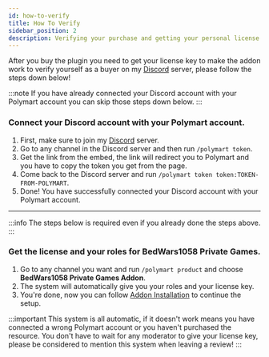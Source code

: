 ```yaml
---
id: how-to-verify
title: How To Verify
sidebar_position: 2
description: Verifying your purchase and getting your personal license key for the BedWars1058 Private Games Addon.
---
```


After you buy the plugin you need to get your license key to make the addon work to verify yourself as a buyer on my [Discord](https://mher.club/discord) server, please follow the steps down below!

:::note
If you have already connected your Discord account with your Polymart account you can skip those steps down below.
:::

### Connect your Discord account with your Polymart account.

1. First, make sure to join my [Discord](https://mher.club/discord) server.
2. Go to any channel in the Discord server and then run `/polymart token`.
3. Get the link from the embed, the link will redirect you to Polymart and you have to copy the token you  get from the page.
4. Come back to the Discord server and run `/polymart token token:TOKEN-FROM-POLYMART`.
5. Done! You have successfully connected your Discord account with your Polymart account.

---

:::info
The steps below is required even if you already done the steps above.
:::

### Get the license and your roles for BedWars1058 Private Games.

1. Go to any channel you want and run `/polymart product` and choose **BedWars1058 Private Games Addon**.
2. The system will automatically give you your roles and your license key.
3. You're done, now you can follow [Addon Installation](https://asdasd.asdas) to continue the setup.

:::important
This system is all automatic, if it doesn't work means you have connected a wrong Polymart account or you haven't purchased the resource. You don't have to wait for any moderator to give your license key, please be considered to mention this system when leaving a review!
:::